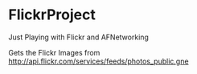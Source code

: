 FlickrProject
=============

Just Playing with Flickr and AFNetworking


Gets the Flickr Images from http://api.flickr.com/services/feeds/photos_public.gne

